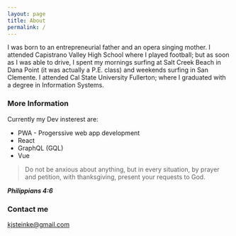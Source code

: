 ```yaml
---
layout: page
title: About
permalink: /
---
```


I was born to an entrepreneurial father and an opera singing mother. I attended Capistrano Valley High School where I played football; but as soon as I was able to drive, I spent my mornings surfing at Salt Creek Beach in Dana Point (it was actually a P.E. class) and weekends surfing in San Clemente. I attended Cal State University Fullerton; where I graduated with a degree in Information Systems.

### More Information

Currently my Dev insterest are:


- PWA - Progerssive web app development
- React
- GraphQL (GQL) 
- Vue


> Do not be anxious about anything, but in every situation, by prayer and petition, with thanksgiving, present your requests to God.

<b><i>Philippians 4:6</i></b>

### Contact me

[kjsteinke@gmail.com](mailto:kjsteinke@gmail.com)


